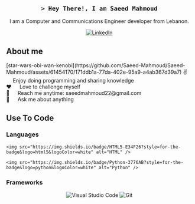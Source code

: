 <!-- Intro section -->
<h3 align="center">
    <samp>&gt; Hey There!, I am <b>Saeed Mahmoud</b></samp>
</h3>

<!-- About me section -->
<p align="center">
    I am a Computer and Communications Engineer developer from Lebanon.
</p>

<!-- Social media badges -->
<p align="center">
    <a href="https://www.linkedin.com/in/saeed-mahmoud-17b8161b6/">
        <img src="https://img.shields.io/badge/LinkedIn-0077B5?style=for-the-badge&logo=linkedin&logoColor=white" alt="LinkedIn" />
    </a>
</p>

<!-- About me details -->
## About me

<p>
    [star-wars-obi-wan-kenobi](https://github.com/Saeed-Mahmoud/Saeed-Mahmoud/assets/61454170/171ddb1a-77da-402e-95a9-a4ab367d39a7)
    ✌️ &emsp; Enjoy doing programming and sharing knowledge<br />
    ❤️ &emsp; Love to challenge myself<br />
    📧 &emsp; Reach me anytime: saeedmahmoud22@gmail.com<br />
    💬 &emsp; Ask me about anything
</p>

<!-- Use To Code section -->
## Use To Code

### Languages
<p align="center">
    
    <img src="https://img.shields.io/badge/HTML5-E34F26?style=for-the-badge&logo=html5&logoColor=white" alt="HTML" />
    
    <img src="https://img.shields.io/badge/Python-3776AB?style=for-the-badge&logo=python&logoColor=white" alt="Python" />
</p>

### Frameworks
<p align="center">
    <img src="https://img.shields.io/badge/Visual%20Studio%20Code-007ACC?style=for-the-badge&logo=visual-studio-code&logoColor=white" alt="Visual Studio Code" />
    <img src="https://img.shields.io/badge/Git-F05032?style=for-the-badge&logo=git&logoColor=white" alt="Git" />
</p>
